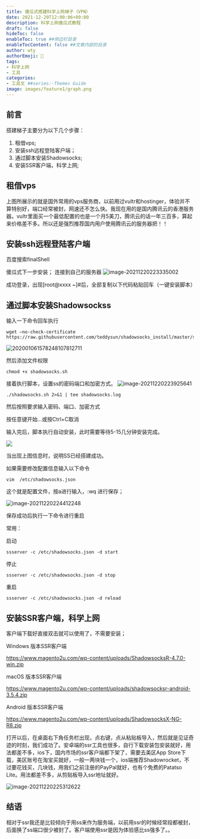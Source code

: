 ```yaml
---
title: 傻瓜式搭建科学上网梯子（VPN）
date: 2021-12-20T12:00:06+09:00
description: 科学上网傻瓜式教程
draft: false
hideToc: false
enableToc: true ##侧边栏目录
enableTocContent: false ##文章内部的目录
author: wty                                                                                                                                                                                                                                                                                                                                                                                                                                                                                                                                                                                                                                                                                                                                                                                                                                                                                                                                                                                                                                                                                                                                                                                                                                                                                                                                                
authorEmoji: 🤖
tags:
- 科学上网
- 工具
categories:
- 工具文 ##series:-Themes Guide
image: images/feature1/graph.png
---
```


## 前言

搭建梯子主要分为以下几个步骤：

1. 租借vps;
2. 安装ssh远程登陆客户端；
3. 通过脚本安装Shadowsocks;
4. 安装SSR客户端，科学上网;

## 租借vps

上图所展示的就是国外常用的vps服务商，以前用过vultr和hostinger，体验并不算特别好，端口经常被封，网速还不怎么快。我现在用的是国内腾讯云的香港服务器。vultr里面买一个最低配置的也是一个月5美刀，腾讯云的话一年三百多，算起来价格差不多。所以还是强烈推荐国内用户使用腾讯云的服务器把！！

## 安装ssh远程登陆客户端

百度搜索finalShell

傻瓜式下一步安装；
连接到自己的服务器
![image-20211220223335002](/images/vpn/image-20211220223335002.png)

成功登录，出现[root@xxxx ~]#后，全部复制以下代码粘贴回车（一键安装脚本）

## 通过脚本安装Shadowsockss

输入一下命令回车执行

```shell
wget –no-check-certificate  https://raw.githubusercontent.com/teddysun/shadowsocks_install/master/shadowsocks.sh
```

![202001061578248107812711](/images/vpn/202001061578248107812711.jpg)

然后添加文件权限

```shell
chmod +x shadowsocks.sh
```

接着执行脚本，设置ss的密码端口和加密方式。
![image-20211220223925641](/images/vpn/image-20211220223925641.png)

```shell
./shadowsocks.sh 2>&1 | tee shadowsocks.log
```

然后按照要求输入密码、端口、加密方式

按任意键开始…或按Ctrl+C取消

输入完后，脚本执行自动安装，此时需要等待5-15几分钟安装完成。

![](/images/vpn/202001061578248189271712.png)

当出现上图信息时，说明SS已经搭建成功。

如果需要修改配置信息输入以下命令

```shell
vim  /etc/shadowsocks.json
```

这个就是配置文件，按a进行输入，:wq 进行保存；

![image-20211220224412248](/images/vpn/image-20211220224412248.png)

保存成功后执行一下命令进行重启

常用：

启动

```shell
ssserver -c /etc/shadowsocks.json -d start
```

停止

```shell
ssserver -c /etc/shadowsocks.json -d stop
```

重启

```shell
ssserver -c /etc/shadowsocks.json -d reload
```



## 安装SSR客户端，科学上网

客户端下载好直接双击就可以使用了，不需要安装；

Windows 版本SSR客户端

https://www.magento2u.com/wp-content/uploads/ShadowsocksR-4.7.0-win.zip

macOS 版本SSR客户端

https://www.magento2u.com/wp-content/uploads/shadowsocksr-android-3.5.4.zip

Android 版本SSR客户端

https://www.magento2u.com/wp-content/uploads/ShadowsocksX-NG-R8.zip

打开以后，在桌面右下角任务栏出现，点右键，点从粘贴板导入，然后就是见证奇迹的时刻，我们成功了。安卓端的ssr工具也很多，自行下载安装包安装就好，用法都差不多，ios下，国内市场的ssr客户端都下架了，需要去美区App Store下载，美区账号在淘宝买就好，一般一两块钱一个，ios端推荐Shadowrocket，不过要花钱买，几块钱，用我们之前注册的PayPal就好，也有个免费的Patatso Lite。用法都差不多，从剪贴板导入ssr地址就好。

![image-20211220225312622](/images/vpn/image-20211220225312622.png)

## 结语

相对于ssr我还是比较倾向于用ss来作为服务端，以前用ssr的时候经常段都被封，后面换了ss端口很少被封了。客户端使用ssr是因为体验感比ss强多了。。



## 


